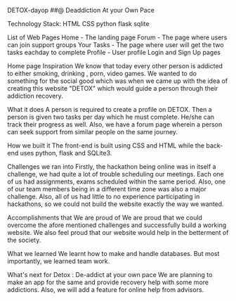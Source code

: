 
DETOX-dayop
##@ Deaddiction At your Own Pace

Technology Stack:
HTML CSS python flask sqlite

List of Web Pages
Home - The landing page Forum - The page where users can join support groups Your Tasks - The page where user will get the two tasks eachday to complete Profile - User profile Login and Sign Up pages

Home page
Inspiration
We know that today every other person is addicted to either smoking, drinking , porn, video games. We wanted to do something for the social good which was when we came up with the idea of creating this website "DETOX" which would guide a person through their addiction recovery.

What it does
A person is required to create a profile on DETOX. Then a person is given two tasks per day which he must complete. He/she can track their progress as well. Also, we have a forum page wherein a person can seek support from similar people on the same journey.

How we built it
The front-end is built using CSS and HTML while the back-end uses python, flask and SQLite3.

Challenges we ran into
Firstly, the hackathon being online was in itself a challenge, we had quite a lot of trouble scheduling our meetings. Each one of us had assignments, exams scheduled within the same period. Also, one of our team members being in a different time zone was also a major challenge. Also, all of us had little to no experience participating in hackathons, so we could not build the website exactly the way we wanted.

Accomplishments that We are proud of
We are proud that we could overcome the afore mentioned challenges and successfully build a working website. We also feel proud that our website would help in the betterment of the society.

What we learned
We learnt how to make and handle databases. But most importantly, we learned team work.

What's next for Detox : De-addict at your own pace
We are planning to make an app for the same and provide recovery help with some more addictions. Also, we will add a feature for online help from advisors.
